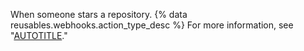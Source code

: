 When someone stars a repository. {% data reusables.webhooks.action_type_desc %} For more information, see "[AUTOTITLE](/rest/activity#starring)."
